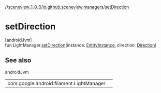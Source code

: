 //[sceneview_1_0_0](../../index.md)/[io.github.sceneview.managers](index.md)/[setDirection](set-direction.md)

# setDirection

[androidJvm]\
fun LightManager.[setDirection](set-direction.md)(instance: [EntityInstance](../io.github.sceneview.components/index.md#-275222848%2FClasslikes%2F-602047187), direction: [Direction](../io.github.sceneview.math/index.md#1758682841%2FClasslikes%2F-602047187))

## See also

androidJvm

| | |
|---|---|
| com.google.android.filament.LightManager |  |
